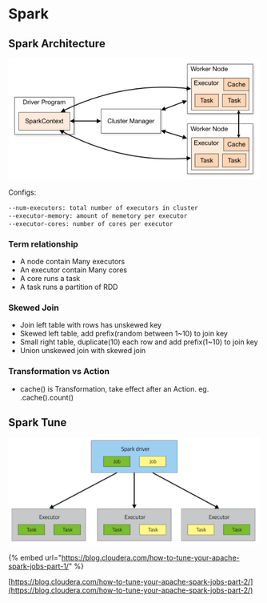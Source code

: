 # Spark

## Spark Architecture

![](../../.gitbook/assets/spark-arch.png)

Configs:

```text
--num-executors: total number of executors in cluster
--executor-memory: amount of memetory per executor
--executor-cores: number of cores per executor
```

### Term relationship

* A node contain Many executors
* An executor contain Many cores
* A core runs a task
* A task runs a partition of RDD

### Skewed Join

* Join left table with rows has unskewed key
* Skewed left table, add prefix\(random between 1~10\) to join key
* Small right table, duplicate\(10\) each row and add prefix\(1~10\) to join key 
* Union unskewed join with skewed join

### Transformation vs Action

* cache\(\) is Transformation, take effect after an Action. eg. .cache\(\).count\(\)



## Spark Tune

![](../../.gitbook/assets/spark-tuning.png)

{% embed url="https://blog.cloudera.com/how-to-tune-your-apache-spark-jobs-part-1/" %}

[https://blog.cloudera.com/how-to-tune-your-apache-spark-jobs-part-2/](https://blog.cloudera.com/how-to-tune-your-apache-spark-jobs-part-2/)

